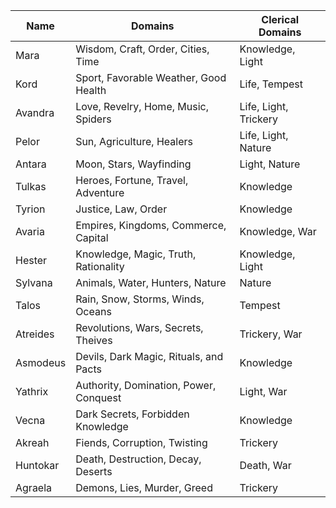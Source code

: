 
|Name     |Domains                                 | Clerical Domains     |
|---------|----------------------------------------|----------------------|
|Mara     |Wisdom, Craft, Order, Cities, Time      |Knowledge, Light      |
|Kord     |Sport, Favorable Weather, Good Health   |Life, Tempest         |
|Avandra  |Love, Revelry, Home, Music, Spiders     |Life, Light, Trickery |
|Pelor    |Sun, Agriculture, Healers               |Life, Light, Nature   |
|Antara   |Moon, Stars, Wayfinding                 |Light, Nature         |
|Tulkas   |Heroes, Fortune, Travel, Adventure      |Knowledge             |
|Tyrion   |Justice, Law, Order                     |Knowledge             |
|Avaria   |Empires, Kingdoms, Commerce, Capital    |Knowledge, War        |
|Hester   |Knowledge, Magic, Truth, Rationality    |Knowledge, Light      |
|Sylvana  |Animals, Water, Hunters, Nature         |Nature                |
|Talos    |Rain, Snow, Storms, Winds, Oceans       |Tempest               |
|Atreides |Revolutions, Wars, Secrets, Theives     |Trickery, War         |
|Asmodeus |Devils, Dark Magic, Rituals, and Pacts  |Knowledge             |
|Yathrix  |Authority, Domination, Power, Conquest  |Light, War            |
|Vecna    |Dark Secrets, Forbidden Knowledge       |Knowledge             |
|Akreah   |Fiends, Corruption, Twisting            |Trickery              |
|Huntokar |Death, Destruction, Decay, Deserts      |Death, War            |
|Agraela  |Demons, Lies, Murder, Greed             |Trickery              |
